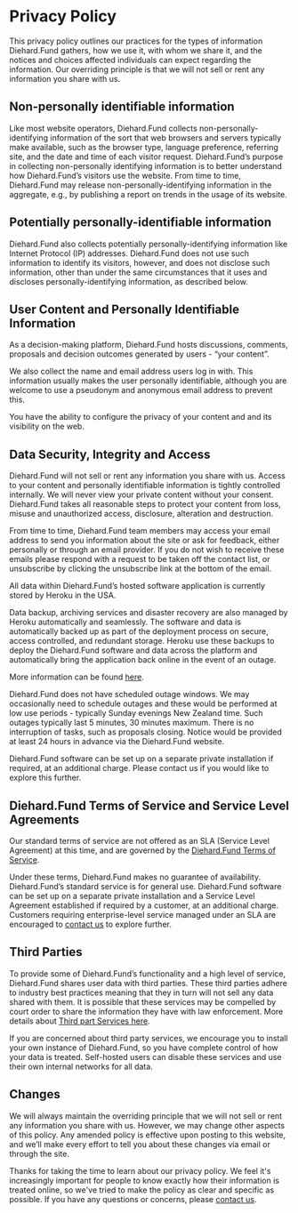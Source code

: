 # Privacy Policy

This privacy policy outlines our practices for the types of information Diehard.Fund gathers, how we use it, with whom we share it, and the notices and choices affected individuals can expect regarding the information. Our overriding principle is that we will not sell or rent any information you share with us.

## Non-personally identifiable information

Like most website operators, Diehard.Fund collects non-personally-identifying information of the sort that web browsers and servers typically make available, such as the browser type, language preference, referring site, and the date and time of each visitor request. Diehard.Fund’s purpose in collecting non-personally identifying information is to better understand how Diehard.Fund’s visitors use the website. From time to time, Diehard.Fund may release non-personally-identifying information in the aggregate, e.g., by publishing a report on trends in the usage of its website.

## Potentially personally-identifiable information

Diehard.Fund also collects potentially personally-identifying information like Internet Protocol (IP) addresses. Diehard.Fund does not use such information to identify its visitors, however, and does not disclose such information, other than under the same circumstances that it uses and discloses personally-identifying information, as described below.

## User Content and Personally Identifiable Information

As a decision-making platform, Diehard.Fund hosts discussions, comments, proposals and decision outcomes generated by users - “your content”.

We also collect the name and email address users log in with. This information usually makes the user personally identifiable, although you are welcome to use a pseudonym and anonymous email address to prevent this.

You have the ability to configure the privacy of your content and and its visibility on the web.

## Data Security, Integrity and Access

Diehard.Fund will not sell or rent any information you share with us. Access to your content and personally identifiable information is tightly controlled internally. We will never view your private content without your consent. Diehard.Fund takes all reasonable steps to protect your content from loss, misuse and unauthorized access, disclosure, alteration and destruction.

From time to time, Diehard.Fund team members may access your email address to send you information about the site or ask for feedback, either personally or through an email provider. If you do not wish to receive these emails please respond with a request to be taken off the contact list, or unsubscribe by clicking the unsubscribe link at the bottom of the email.

All data within Diehard.Fund’s hosted software application is currently stored by Heroku in the USA.

Data backup, archiving services and disaster recovery are also managed by Heroku automatically and seamlessly. The software and data is automatically backed up as part of the deployment process on secure, access controlled, and redundant storage. Heroku use these backups to deploy the Diehard.Fund software and data across the platform and automatically bring the application back online in the event of an outage.

More information can be found [here](www.heroku.com/policy/security).

Diehard.Fund does not have scheduled outage windows. We may occasionally need to schedule outages and these would be performed at low use periods - typically Sunday evenings New Zealand time. Such outages typically last 5 minutes, 30 minutes maximum. There is no interruption of tasks, such as proposals closing. Notice would be provided at least 24 hours in advance via the Diehard.Fund website.

Diehard.Fund software can be set up on a separate private installation if required, at an additional charge. Please contact us if you would like to explore this further.

## Diehard.Fund Terms of Service and Service Level Agreements

Our standard terms of service are not offered as an SLA (Service Level Agreement) at this time, and are governed by the [Diehard.Fund Terms of Service](https://loomio.gitbooks.io/manual/content/en/terms_of_service.html).

Under these terms, Diehard.Fund makes no guarantee of availability. Diehard.Fund’s standard service is for general use. Diehard.Fund software can be set up on a separate private installation and a Service Level Agreement established if required by a customer, at an additional charge. Customers requiring enterprise-level service managed under an SLA are encouraged to [contact us](https://www.loomio.org/contact) to explore further.

## Third Parties

To provide some of Diehard.Fund’s functionality and a high level of service, Diehard.Fund shares user data with third parties. These third parties adhere to industry best practices meaning that they in turn will not sell any data shared with them. It is possible that these services may be compelled by court order to share the information they have with law enforcement. More details about [Third part Services here](https://loomio.gitbooks.io/manual/content/en/third_party_services.html).

If you are concerned about third party services, we encourage you to install your own instance of Diehard.Fund, so you have complete control of how your data is treated. Self-hosted users can disable these services and use their own internal networks for all data.

## Changes

We will always maintain the overriding principle that we will not sell or rent any information you share with us. However, we may change other aspects of this policy. Any amended policy is effective upon posting to this website, and we’ll make every effort to tell you about these changes via email or through the site.

Thanks for taking the time to learn about our privacy policy. We feel it's increasingly important for people to know exactly how their information is treated online, so we've tried to make the policy as clear and specific as possible. If you have any questions or concerns, please [contact us](http://www.loomio.org/contact).